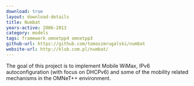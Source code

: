 ```yaml
---
download: true
layout: download-details
title: Numbat
years-active: 2006-2013
category: models
tags: framework omnetpp4 omnetpp3
github-url: https://github.com/tomaszmrugalski/numbat
website-url: http://klub.com.pl/numbat/
---
```


The goal of this project is to implement Mobile WiMax, IPv6 autoconfiguration
(with focus on DHCPv6) and some of the mobility related mechanisms in the
OMNeT++ environment.
